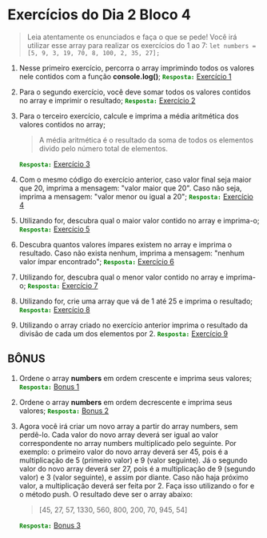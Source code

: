# Exercícios do Dia 2 Bloco 4

> Leia atentamente os enunciados e faça o que se pede! Você irá utilizar esse array para realizar os exercícios do 1 ao 7:
> `let numbers = [5, 9, 3, 19, 70, 8, 100, 2, 35, 27];`

1. Nesse primeiro exercício, percorra o array imprimindo todos os valores nele contidos com a função **console.log()**;
   <span style="color:green" >**`Resposta:`**</span> [Exercício 1](https://github.com/IvanildoCandido/trybe-exercises/blob/master/block_04/day_2/ex1.js "Exercício 1")
2. Para o segundo exercício, você deve somar todos os valores contidos no array e imprimir o resultado;
   <span style="color:green" >**`Resposta:`**</span> [Exercício 2](https://github.com/IvanildoCandido/trybe-exercises/blob/master/block_04/day_2/ex2.js "Exercício 2")
3. Para o terceiro exercício, calcule e imprima a média aritmética dos valores contidos no array;

   > A média aritmética é o resultado da soma de todos os elementos divido pelo número total de elementos.

   <span style="color:green" >**`Resposta:`**</span> [Exercício 3](https://github.com/IvanildoCandido/trybe-exercises/blob/master/block_04/day_2/ex3.js "Exercício 3")

4. Com o mesmo código do exercício anterior, caso valor final seja maior que 20, imprima a mensagem: "valor maior que 20". Caso não seja, imprima a mensagem: "valor menor ou igual a 20";
   <span style="color:green" >**`Resposta:`**</span> [Exercício 4](https://github.com/IvanildoCandido/trybe-exercises/blob/master/block_04/day_2/ex4.js "Exercício 4")
5. Utilizando for, descubra qual o maior valor contido no array e imprima-o;
   <span style="color:green" >**`Resposta:`**</span> [Exercício 5](https://github.com/IvanildoCandido/trybe-exercises/blob/master/block_04/day_2/ex5.js "Exercício 5")
6. Descubra quantos valores ímpares existem no array e imprima o resultado. Caso não exista nenhum, imprima a mensagem: "nenhum valor ímpar encontrado";
   <span style="color:green" >**`Resposta:`**</span> [Exercício 6](https://github.com/IvanildoCandido/trybe-exercises/blob/master/block_04/day_2/ex6.js "Exercício 6")
7. Utilizando for, descubra qual o menor valor contido no array e imprima-o;
   <span style="color:green" >**`Resposta:`**</span> [Exercício 7](https://github.com/IvanildoCandido/trybe-exercises/blob/master/block_04/day_2/ex7.js "Exercício 7")
8. Utilizando for, crie uma array que vá de 1 até 25 e imprima o resultado;
   <span style="color:green" >**`Resposta:`**</span> [Exercício 8](https://github.com/IvanildoCandido/trybe-exercises/blob/master/block_04/day_2/ex8.js "Exercício 8")
9. Utilizando o array criado no exercício anterior imprima o resultado da divisão de cada um dos elementos por 2.
   <span style="color:green" >**`Resposta:`**</span> [Exercício 9](https://github.com/IvanildoCandido/trybe-exercises/blob/master/block_04/day_2/ex9.js "Exercício 9")

## BÔNUS

1. Ordene o array **numbers** em ordem crescente e imprima seus valores;
   <span style="color:green" >**`Resposta:`**</span> [Bonus 1](https://github.com/IvanildoCandido/trybe-exercises/blob/master/block_04/day_2/bonus1.js "Bonus 1")
2. Ordene o array **numbers** em ordem decrescente e imprima seus valores;
   <span style="color:green" >**`Resposta:`**</span> [Bonus 2](https://github.com/IvanildoCandido/trybe-exercises/blob/master/block_04/day_2/bonus2.js "Bonus 2")
3. Agora você irá criar um novo array a partir do array numbers, sem perdê-lo. Cada valor do novo array deverá ser igual ao valor correspondente no array numbers multiplicado pelo seguinte. Por exemplo: o primeiro valor do novo array deverá ser 45, pois é a multiplicação de 5 (primeiro valor) e 9 (valor seguinte). Já o segundo valor do novo array deverá ser 27, pois é a multiplicação de 9 (segundo valor) e 3 (valor seguinte), e assim por diante. Caso não haja próximo valor, a multiplicação deverá ser feita por 2. Faça isso utilizando o for e o método push. O resultado deve ser o array abaixo:

   > [45, 27, 57, 1330, 560, 800, 200, 70, 945, 54]

   <span style="color:green" >**`Resposta:`**</span> [Bonus 3](https://github.com/IvanildoCandido/trybe-exercises/blob/master/block_04/day_2/bonus3.js "Bonus 3")
